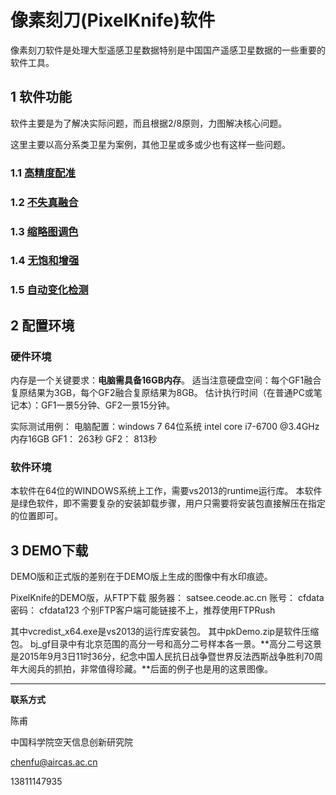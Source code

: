 # 像素刻刀(PixelKnife)软件

像素刻刀软件是处理大型遥感卫星数据特别是中国国产遥感卫星数据的一些重要的软件工具。



## 1 软件功能

软件主要是为了解决实际问题，而且根据2/8原则，力图解决核心问题。

这里主要以高分系类卫星为案例，其他卫星或多或少也有这样一些问题。



### 1.1 [高精度配准](registration.html)

### 1.2 [不失真融合](recover.html)

### 1.3 [缩略图调色](thumb.html)


### 1.4 [无饱和增强](deexpose.html)


### 1.5 [自动变化检测](change_detect.html)



## 2 配置环境

### 硬件环境

内存是一个关键要求：**电脑需具备16GB内存**。
适当注意硬盘空间：每个GF1融合复原结果为3GB，每个GF2融合复原结果为8GB。
估计执行时间（在普通PC或笔记本）：GF1一景5分钟、GF2一景15分钟。

实际测试用例：
电脑配置：windows 7 64位系统  intel core i7-6700 @3.4GHz  内存16GB
GF1： 263秒
GF2： 813秒

### 软件环境

本软件在64位的WINDOWS系统上工作，需要vs2013的runtime运行库。
本软件是绿色软件，即不需要复杂的安装卸载步骤，用户只需要将安装包直接解压在指定的位置即可。



## 3 DEMO下载

DEMO版和正式版的差别在于DEMO版上生成的图像中有水印痕迹。

PixelKnife的DEMO版，从FTP下载
服务器：  satsee.ceode.ac.cn
账号：  cfdata
密码：  cfdata123
个别FTP客户端可能链接不上，推荐使用FTPRush

其中vcredist_x64.exe是vs2013的运行库安装包。
其中pkDemo.zip是软件压缩包。
bj_gf目录中有北京范围的高分一号和高分二号样本各一景。**高分二号这景是2015年9月3日11时36分，纪念中国人民抗日战争暨世界反法西斯战争胜利70周年大阅兵的抓拍，非常值得珍藏。**后面的例子也是用的这景图像。




---

**联系方式**

陈甫

中国科学院空天信息创新研究院

chenfu@aircas.ac.cn

13811147935